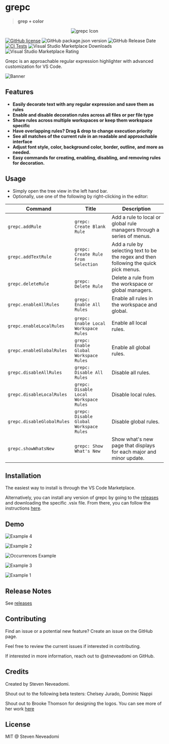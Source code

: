 # grepc

> **grep + color**

<p align="center">
    <img src="media/GREPC_enhanced-standard-circle-128.png" alt="grepc Icon">
</p>

[![GitHub license](https://img.shields.io/badge/license-MIT-blue.svg?style=flat-square)](https://github.com/stneveadomi/grepc/)
![GitHub package.json version](https://img.shields.io/github/package-json/v/stneveadomi/grepc?color=green)
![GitHub Release Date](https://img.shields.io/github/release-date/stneveadomi/grepc)
[![CI Tests](https://github.com/stneveadomi/grepc/actions/workflows/node.js.yml/badge.svg)](https://github.com/stneveadomi/grepc/actions/workflows/node.js.yml)
![Visual Studio Marketplace Downloads](https://img.shields.io/visual-studio-marketplace/d/stneveadomi.grepc)
![Visual Studio Marketplace Rating](https://img.shields.io/visual-studio-marketplace/stars/stneveadomi.grepc)

Grepc is an approachable regular expression highlighter with advanced customization for VS Code.

![Banner](media/demo-banner.gif)

## Features

-   **Easily decorate text with any regular expression and save them as rules**
-   **Enable and disable decoration rules across all files or per file type**
-   **Share rules across multiple workspaces or keep them workspace specific**
-   **Have overlapping rules? Drag & drop to change execution priority**
-   **See all matches of the current rule in an readable and approachable interface**
-   **Adjust font style, color, background color, border, outline, and more as needed.**
-   **Easy commands for creating, enabling, disabling, and removing rules for decoration.**

## Usage

-   Simply open the tree view in the left hand bar.
-   Optionally, use one of the following by right-clicking in the editor:

| Command                    | Title                                   | Description                                                                           |
| -------------------------- | --------------------------------------- | ------------------------------------------------------------------------------------- |
| `grepc.addRule`            | `grepc: Create Blank Rule`              | Add a rule to local or global rule managers through a series of menus.                |
| `grepc.addTextRule`        | `grepc: Create Rule From Selection`     | Add a rule by selecting text to be the regex and then following the quick pick menus. |
| `grepc.deleteRule`         | `grepc: Delete Rule`                    | Delete a rule from the workspace or global managers.                                  |
| `grepc.enableAllRules`     | `grepc: Enable All Rules`               | Enable all rules in the workspace and global.                                         |
| `grepc.enableLocalRules`   | `grepc: Enable Local Workspace Rules`   | Enable all local rules.                                                               |
| `grepc.enableGlobalRules`  | `grepc: Enable Global Workspace Rules`  | Enable all global rules.                                                              |
| `grepc.disableAllRules`    | `grepc: Disable All Rules`              | Disable all rules.                                                                    |
| `grepc.disableLocalRules`  | `grepc: Disable Local Workspace Rules`  | Disable local rules.                                                                  |
| `grepc.disableGlobalRules` | `grepc: Disable Global Workspace Rules` | Disable global rules.                                                                 |
| `grepc.showWhatsNew`       | `grepc: Show What's New`                | Show what's new page that displays for each major and minor update.                   |

## Installation

The easiest way to install is through the VS Code Marketplace.

Alternatively, you can install any version of grepc by going to the [releases](https://github.com/stneveadomi/grepc/releases) and downloading the specific .vsix file. From there, you can follow the instructions [here](https://code.visualstudio.com/docs/editor/extension-marketplace#_install-from-a-vsix).

## Demo

![Example 4](media/Code_PSyTYpsF5e.gif)

![Example 2](media/Code_IlBi9doiz1.gif)

![Occurrences Example](media/occurrences-demo.gif)

![Example 3](media/Code_PMvUMJj9x3.gif)

![Example 1](media/Code_hRfd4iIgh6.gif)

## Release Notes

See [releases](https://github.com/stneveadomi/grepc/releases)

## Contributing

Find an issue or a potential new feature? Create an issue on the GitHub page.

Feel free to review the current issues if interested in contributing.

If interested in more information, reach out to @stneveadomi on GitHub.

## Credits

Created by Steven Neveadomi.

Shout out to the following beta testers: Chelsey Jurado, Dominic Nappi

Shout out to Brooke Thomson for designing the logos.
You can see more of her work [here](https://brookehthomson.wixsite.com/portfolio)

## License

MIT @ Steven Neveadomi
